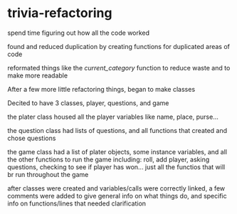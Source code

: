 # trivia-refactoring

spend time figuring out how all the code worked

found and reduced duplication by creating functions for duplicated areas of code

reformated things like the _current_category_ function to reduce waste and to make more readable

After a few more little refactoring things, began to make classes

Decited to have 3 classes, player, questions, and game

the plater class housed all the player variables like name, place, purse...

the question class had lists of questions, and all functions that created and chose questions

the game class had a list of plater objects, some instance variables, and all the other functions to run the game including: roll, add player, asking questions, checking to see if player has won... just all the functios that will br run throughout the game

after classes were created and variables/calls were correctly linked, a few comments were added to give general info on what things do, and specific info on functions/lines that needed clarification 